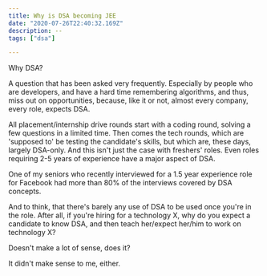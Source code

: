 ```yaml
---
title: Why is DSA becoming JEE
date: "2020-07-26T22:40:32.169Z"
description: --
tags: ["dsa"]

---
```


Why DSA? 

A question that has been asked very frequently. Especially by people who are developers, and have a hard time remembering algorithms, and thus, miss out on opportunities, because, like it or not, almost every company, every role, expects DSA.

All placement/internship drive rounds start with a coding round, solving a few questions in a limited time. Then comes the tech rounds, which are 'supposed to' be testing the candidate's skills, but which are, these days, largely DSA-only. And this isn't just the case with freshers' roles. Even roles requiring 2-5 years of experience have a major aspect of DSA.

One of my seniors who recently interviewed for a 1.5 year experience role for Facebook had more than 80% of the interviews covered by DSA concepts.

And to think, that there's barely any use of DSA to be used once you're in the role. After all, if you're hiring for a technology X, why do you expect a candidate to know DSA, and then teach her/expect her/him to work on technology X?

Doesn't make a lot of sense, does it?

It didn't make sense to me, either.

